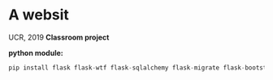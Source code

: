 # A websit
UCR, 2019 
**Classroom project**

**python module:**

``` python
pip install flask flask-wtf flask-sqlalchemy flask-migrate flask-bootstrap
```

